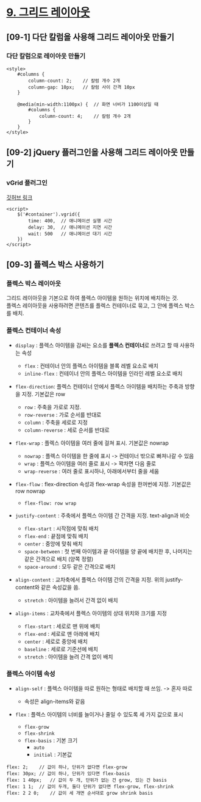 # [9. 그리드 레이아웃](https://github.com/CaesiumY/frontend-web-design-forBeginners/tree/master/09)

## [09-1] 다단 칼럼을 사용해 그리드 레이아웃 만들기

### 다단 칼럼으로 레이아웃 만들기

```
<style>
    #columns {
        column-count: 2;    // 칼럼 개수 2개
        column-gap: 10px;   // 칼럼 사이 간격 10px
    }

    @media(min-width:1100px) {  // 화면 너비가 1100이상일 때
        #columns {
            column-count: 4;    // 칼럼 개수 2개
        }
    }
</style>
```

## [09-2] jQuery 플러그인을 사용해 그리드 레이아웃 만들기

### vGrid 플러그인

[깃허브 링크](https://github.com/xlune/jQuery-vGrid-Plugin)

```
<script>
    $('#container').vgrid({
        time: 400,  // 애니메이션 실행 시간
        delay: 30,  // 애니메이션 지연 시간
        wait: 500   // 애니메이션 대기 시간
    })
</script>
```

## [09-3] 플렉스 박스 사용하기

### 플렉스 박스 레이아웃

그리드 레이아웃을 기본으로 하여 플렉스 아이템을 원하는 위치에 배치하는 것. <br>
플렉스 레이아웃을 사용하려면 콘텐츠를 플렉스 컨테이너로 묶고, 그 안에 플렉스 박스를 배치.

### 플렉스 컨테이너 속성


- `display` : 플렉스 아이템을 감싸는 요소를 **플렉스 컨테이너**로 쓰려고 할 때 사용하는 속성
  - `flex` : 컨테이너 안의 플렉스 아이템을 블록 레벨 요소로 배치
  - `inline-flex` : 컨테이너 안의 플렉스 아이템을 인라인 레벨 요소로 배치

- `flex-direction`: 플렉스 컨테이너 안에서 플렉스 아이템을 배치하는 주축과 방향을 지정. 기본값은 row
  - `row` : 주축을 가로로 지정.
  - `row-reverse` : 가로 순서를 반대로
  - `column` : 주축을 세로로 지정
  - `column-reverse` : 세로 순서를 반대로

- `flex-wrap` : 플렉스 아이템을 여러 줄에 걸쳐 표시. 기본값은 nowrap
  - `nowrap` : 플렉스 아이템을 한 줄에 표시 -> 컨테이너 밖으로 빠져나갈 수 있음
  - `wrap` : 플렉스 아이템을 여러 줄로 표시 -> 꽉차면 다음 줄로
  - `wrap-reverse` : 여러 줄로 표시하나, 아래에서부터 줄을 세움

- `flex-flow` : flex-direction 속성과 flex-wrap 속성을 한꺼번에 지정. 기본값은 row nowrap
  - `flex-flow: row wrap`

- `justify-content` : 주축에서 플렉스 아이템 간 간격을 지정. text-align과 비슷
  - `flex-start` : 시작점에 맞춰 배치
  - `flex-end` : 끝점에 맞춰 배치
  - `center` : 중앙에 맞춰 배치
  - `space-between` : 첫 번째 아이템과 끝 아이템을 양 끝에 배치한 후, 나머지는 같은 간격으로 배치 (양쪽 정렬)
  - `space-around` : 모두 같은 간격으로 배치

- `align-content` : 교차축에서 플렉스 아이템 간의 간격을 지정. 위의 justify-content와 같은 속성값을 씀.
  - `stretch` : 아이템을 늘려서 간격 없이 배치

- `align-items` : 교차축에서 플렉스 아이템의 상대 위치와 크기를 지정
  - `flex-start` : 세로로 맨 위에 배치
  - `flex-end` : 세로로 맨 아래에 배치
  - `center` : 세로로 중앙에 배치
  - `baseline` : 세로로 기준선에 배치
  - `stretch` : 아이템을 늘려 간격 없이 배치

### 플렉스 아이템 속성

- `align-self` : 플렉스 아이템을 따로 원하는 형태로 배치할 때 쓰임. -> 혼자 따로
  - 속성은 align-items와 같음

- `flex` : 플렉스 아이템의 너비를 늘이거나 줄일 수 있도록 세 가지 값으로 표시
  - `flex-grow`
  - `flex-shrink`
  - `flex-basis` : 기본 크기
    - `auto`
    - `initial` : 기본값

```
flex: 2;    // 값이 하나, 단위가 없다면 flex-grow
flex: 30px; // 값이 하나, 단위가 있다면 flex-basis
flex: 1 40px;   // 값이 두 개, 단위가 없는 건 grow, 있는 건 basis
flex: 1 1;  // 값이 두개, 둘다 단위가 없다면 flex-grow, flex-shrink
flex: 2 2 0;    // 값이 세 개면 순서대로 grow shrink basis
```
